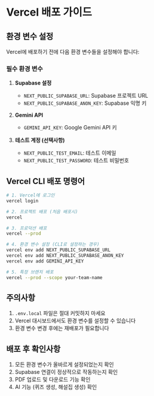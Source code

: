 # Vercel 배포 가이드

## 환경 변수 설정

Vercel에 배포하기 전에 다음 환경 변수들을 설정해야 합니다:

### 필수 환경 변수

1. **Supabase 설정**
   - `NEXT_PUBLIC_SUPABASE_URL`: Supabase 프로젝트 URL
   - `NEXT_PUBLIC_SUPABASE_ANON_KEY`: Supabase 익명 키

2. **Gemini API**
   - `GEMINI_API_KEY`: Google Gemini API 키

3. **테스트 계정 (선택사항)**
   - `NEXT_PUBLIC_TEST_EMAIL`: 테스트 이메일
   - `NEXT_PUBLIC_TEST_PASSWORD`: 테스트 비밀번호

## Vercel CLI 배포 명령어

```bash
# 1. Vercel에 로그인
vercel login

# 2. 프로젝트 배포 (처음 배포시)
vercel

# 3. 프로덕션 배포
vercel --prod

# 4. 환경 변수 설정 (CLI로 설정하는 경우)
vercel env add NEXT_PUBLIC_SUPABASE_URL
vercel env add NEXT_PUBLIC_SUPABASE_ANON_KEY
vercel env add GEMINI_API_KEY

# 5. 특정 브랜치 배포
vercel --prod --scope your-team-name
```

## 주의사항

1. `.env.local` 파일은 절대 커밋하지 마세요
2. Vercel 대시보드에서도 환경 변수를 설정할 수 있습니다
3. 환경 변수 변경 후에는 재배포가 필요합니다

## 배포 후 확인사항

1. 모든 환경 변수가 올바르게 설정되었는지 확인
2. Supabase 연결이 정상적으로 작동하는지 확인
3. PDF 업로드 및 다운로드 기능 확인
4. AI 기능 (퀴즈 생성, 해설집 생성) 확인
